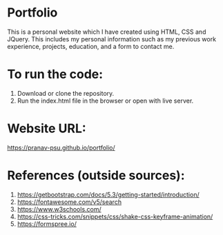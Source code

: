 # Portfolio

This is a personal website which I have created using HTML, CSS and JQuery. This includes my personal information such as my previous work experience, projects, education, and a form to contact me.

# To run the code:

1. Download or clone the repository.
2. Run the index.html file in the browser or open with live server.

# Website URL:

https://pranav-psu.github.io/portfolio/

# References (outside sources):

1. https://getbootstrap.com/docs/5.3/getting-started/introduction/
2. https://fontawesome.com/v5/search
3. https://www.w3schools.com/
4. https://css-tricks.com/snippets/css/shake-css-keyframe-animation/
5. https://formspree.io/
